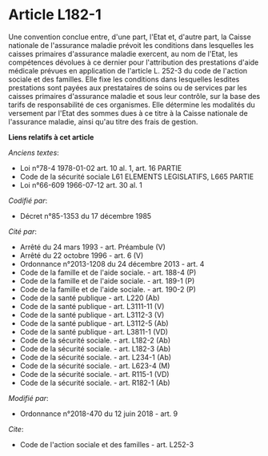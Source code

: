 # Article L182-1

Une convention conclue entre, d'une part, l'Etat et, d'autre part, la Caisse nationale de l'assurance maladie prévoit les
conditions dans lesquelles les caisses primaires d'assurance maladie exercent, au nom de l'Etat, les compétences dévolues à
ce dernier pour l'attribution des prestations d'aide médicale prévues en application de l'article L. 252-3 du code de
l'action sociale et des familles. Elle fixe les conditions dans lesquelles lesdites prestations sont payées aux prestataires
de soins ou de services par les caisses primaires d'assurance maladie et sous leur contrôle, sur la base des tarifs de
responsabilité de ces organismes. Elle détermine les modalités du versement par l'Etat des sommes dues à ce titre à la Caisse
nationale de l'assurance maladie, ainsi qu'au titre des frais de gestion.

**Liens relatifs à cet article**

_Anciens textes_:

  - Loi n°78-4 1978-01-02 art. 10 al. 1, art. 16 PARTIE
  - Code de la sécurité sociale L61 ELEMENTS LEGISLATIFS, L665 PARTIE
  - Loi n°66-609 1966-07-12 art. 30 al. 1

_Codifié par_:

  - Décret n°85-1353 du 17 décembre 1985

_Cité par_:

  - Arrêté du 24 mars 1993 - art. Préambule (V)
  - Arrêté du 22 octobre 1996 - art. 6 (V)
  - Ordonnance n°2013-1208 du 24 décembre 2013 - art. 4
  - Code de la famille et de l'aide sociale. - art. 188-4 (P)
  - Code de la famille et de l'aide sociale. - art. 189-1 (P)
  - Code de la famille et de l'aide sociale. - art. 190-2 (P)
  - Code de la santé publique - art. L220 (Ab)
  - Code de la santé publique - art. L3111-11 (V)
  - Code de la santé publique - art. L3112-3 (V)
  - Code de la santé publique - art. L3112-5 (Ab)
  - Code de la santé publique - art. L3811-1 (VD)
  - Code de la sécurité sociale. - art. L182-2 (Ab)
  - Code de la sécurité sociale. - art. L182-3 (Ab)
  - Code de la sécurité sociale. - art. L234-1 (Ab)
  - Code de la sécurité sociale. - art. L623-4 (M)
  - Code de la sécurité sociale. - art. R115-1 (VD)
  - Code de la sécurité sociale. - art. R182-1 (Ab)

_Modifié par_:

  - Ordonnance n°2018-470 du 12 juin 2018 - art. 9

_Cite_:

  - Code de l'action sociale et des familles - art. L252-3
